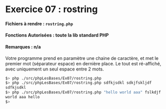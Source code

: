# Exercice 07 : rostring
#### Fichiers à rendre : `rostring.php`
#### Fonctions Autorisées : toute la lib standard PHP
#### Remarques : n/a

Votre programme prend en paramètre une chaine de caractère, et met le premier mot (séparateur espace) en dernière place. Le tout est ré-affiché, avec uniquement un seul espace entre 2 mots.

```bash
$> php ./src/phpLesBases/Ex07/rostring.php
$> php ./src/phpLesBases/Ex07/rostring.php sdfkjsdkl sdkjfskljdf
sdfkjsdkl
$> php ./src/phpLesBases/Ex07/rostring.php "hello world aaa" fslkdjf
world aaa hello
$>
```
